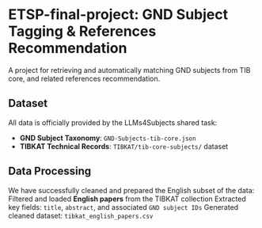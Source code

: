 # ETSP-final-project: GND Subject Tagging & References Recommendation
A project for retrieving and automatically matching GND subjects from TIB core, and related references recommendation.

## Dataset
All data is officially provided by the LLMs4Subjects shared task:
- **GND Subject Taxonomy**: `GND-Subjects-tib-core.json` 
- **TIBKAT Technical Records**: `TIBKAT/tib-core-subjects/` dataset

## Data Processing
We have successfully cleaned and prepared the English subset of the data:
  Filtered and loaded **English papers** from the TIBKAT collection
  Extracted key fields: `title`, `abstract`, and associated `GND subject IDs`
  Generated cleaned dataset: `tibkat_english_papers.csv`
